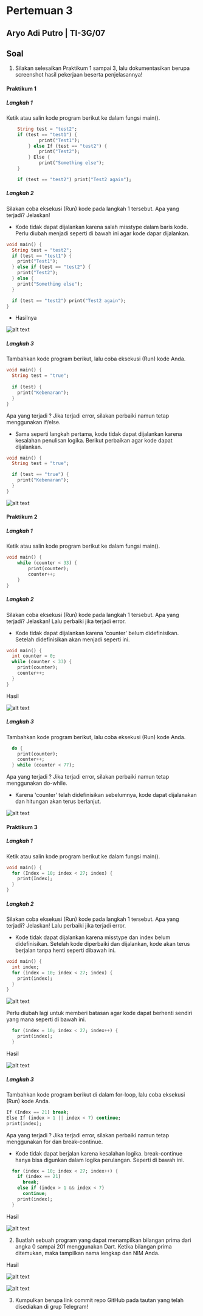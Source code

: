 # Pertemuan 3

## Aryo Adi Putro | TI-3G/07

## Soal

1. Silakan selesaikan Praktikum 1 sampai 3, lalu dokumentasikan berupa screenshot hasil pekerjaan beserta penjelasannya!

#### Praktikum 1

##### Langkah 1

Ketik atau salin kode program berikut ke dalam fungsi main().

```dart
    String test = "test2";
    if (test == "test1") {
            print("Test1");
        } else If (test == "test2") {
            print("Test2");
        } Else {
            print("Something else");
    }

    if (test == "test2") print("Test2 again");
```
##### Langkah 2

Silakan coba eksekusi (Run) kode pada langkah 1 tersebut. Apa yang terjadi? Jelaskan!

- Kode tidak dapat dijalankan karena salah misstype dalam baris kode. Perlu diubah menjadi seperti di bawah ini agar kode dapar dijalankan.

``` dart
void main() {
  String test = "test2";
  if (test == "test1") {
    print("Test1");
  } else if (test == "test2") {
    print("Test2");
  } else {
    print("Something else");
  }

  if (test == "test2") print("Test2 again");
}
```

- Hasilnya

![alt text](img/praktikum01_1.png)

##### Langkah 3

Tambahkan kode program berikut, lalu coba eksekusi (Run) kode Anda.

``` dart
void main() {
  String test = "true";
  
  if (test) {
    print("Kebenaran");
  }
}
```

Apa yang terjadi ? Jika terjadi error, silakan perbaiki namun tetap menggunakan if/else.

- Sama seperti langkah pertama, kode tidak dapat dijalankan karena kesalahan penulisan logika. Berikut perbaikan agar kode dapat dijalankan.

``` dart
void main() {
  String test = "true";

  if (test == "true") {
    print("Kebenaran");
  }
}
```

![alt text](img/praktikum01_2.png)

#### Praktikum 2

##### Langkah 1

Ketik atau salin kode program berikut ke dalam fungsi main().

```dart
void main() {
    while (counter < 33) {
        print(counter);
        counter++;
    }
}
```

##### Langkah 2

Silakan coba eksekusi (Run) kode pada langkah 1 tersebut. Apa yang terjadi? Jelaskan! Lalu perbaiki jika terjadi error.

- Kode tidak dapat dijalankan karena 'counter' belum didefinisikan. Setelah didefinisikan akan menjadi seperti ini.

```dart
void main() {
  int counter = 0;
  while (counter < 33) {
    print(counter);
    counter++;
  }
}
```

Hasil

![alt text](img/praktikum02_1.png)

##### Langkah 3

Tambahkan kode program berikut, lalu coba eksekusi (Run) kode Anda.

```dart
  do {
    print(counter);
    counter++;
  } while (counter < 77);
```

Apa yang terjadi ? Jika terjadi error, silakan perbaiki namun tetap menggunakan do-while.

- Karena 'counter' telah didefinisikan sebelumnya, kode dapat dijalanakan dan hitungan akan terus berlanjut.

![alt text](img/praktikum02_2.png)

#### Praktikum 3

##### Langkah 1

Ketik atau salin kode program berikut ke dalam fungsi main().

```dart
void main() {
  for (Index = 10; index < 27; index) {
    print(Index);
  }
}
```

##### Langkah 2

Silakan coba eksekusi (Run) kode pada langkah 1 tersebut. Apa yang terjadi? Jelaskan! Lalu perbaiki jika terjadi error.

- Kode tidak dapat dijalankan karena misstype dan index belum didefinisikan. Setelah kode diperbaiki dan dijalankan, kode akan terus berjalan tanpa henti seperti dibawah ini.

```dart
void main() {
  int index;
  for (index = 10; index < 27; index) {
    print(index);
  }
}
```

![alt text](img/praktikum03_1.png)

Perlu diubah lagi untuk memberi batasan agar kode dapat berhenti sendiri yang mana seperti di bawah ini.

```dart
  for (index = 10; index < 27; index++) {
    print(index);
  }
```

Hasil

![alt text](img/praktikum03_2.png)

##### Langkah 3

Tambahkan kode program berikut di dalam for-loop, lalu coba eksekusi (Run) kode Anda.

```dart
If (Index == 21) break;
Else If (index > 1 || index < 7) continue;
print(index);
```

Apa yang terjadi ? Jika terjadi error, silakan perbaiki namun tetap menggunakan for dan break-continue.

- Kode tidak dapat berjalan karena kesalahan logika. break-continue hanya bisa digunkan dalam logika perulangan. Seperti di bawah ini.

```dart
  for (index = 10; index < 27; index++) {
    if (index == 21)
      break;
    else if (index > 1 && index < 7)
      continue;
    print(index);
  }
```

Hasil 

![alt text](img/praktikum03_3.png)

2. Buatlah sebuah program yang dapat menampilkan bilangan prima dari angka 0 sampai 201 menggunakan Dart. Ketika bilangan prima ditemukan, maka tampilkan nama lengkap dan NIM Anda.

Hasil

![alt text](img/tugas_1.png)

![alt text](img/tugas_2.png)

3. Kumpulkan berupa link commit repo GitHub pada tautan yang telah disediakan di grup Telegram!
